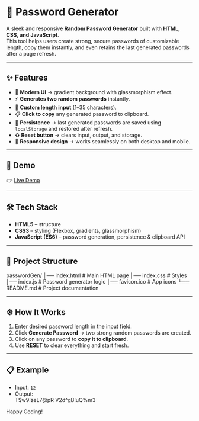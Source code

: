 # 🔐 Password Generator

A sleek and responsive **Random Password Generator** built with **HTML, CSS, and JavaScript**.  
This tool helps users create strong, secure passwords of customizable length, copy them instantly, and even retains the last generated passwords after a page refresh.

---

## ✨ Features

- 🎨 **Modern UI** → gradient background with glassmorphism effect.  
- ⚡ **Generates two random passwords** instantly.  
- 🔢 **Custom length input** (1–35 characters).  
- 📋 **Click to copy** any generated password to clipboard.  
- 💾 **Persistence** → last generated passwords are saved using `localStorage` and restored after refresh.  
- ♻️ **Reset button** → clears input, output, and storage.  
- 📱 **Responsive design** → works seamlessly on both desktop and mobile.  

---

## 🚀 Demo

👉 [Live Demo](https://generatepasswordin.netlify.app/)  

---

## 🛠️ Tech Stack

- **HTML5** – structure  
- **CSS3** – styling (Flexbox, gradients, glassmorphism)  
- **JavaScript (ES6)** – password generation, persistence & clipboard API  

---

## 📂 Project Structure


passwordGen/
│── index.html # Main HTML page
│── index.css # Styles
│── index.js # Password generator logic
│── favicon.ico # App icons
└── README.md # Project documentation


---

## ⚙️ How It Works

1. Enter desired password length in the input field.  
2. Click **Generate Password** → two strong random passwords are created.  
3. Click on any password to **copy it to clipboard**.  
4. Use **RESET** to clear everything and start fresh.  

---

## 📋 Example

- Input: `12`  
- Output:  
T$w9!zeL7@pR
V2d^gB!uQ%m3

Happy Coding!

